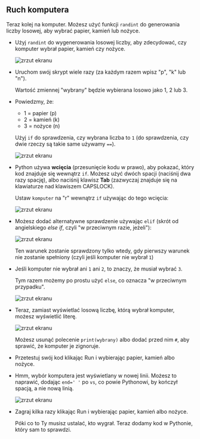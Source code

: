 ## Ruch komputera

Teraz kolej na komputer. Możesz użyć funkcji `randint` do generowania liczby losowej, aby wybrać papier, kamień lub nożyce.

+ Użyj `randint` do wygenerowania losowej liczby, aby zdecydować, czy komputer wybrał papier, kamień czy nożyce.
    
    ![zrzut ekranu](images/rps-randint.png)

+ Uruchom swój skrypt wiele razy (za każdym razem wpisz "p", "k" lub "n").
    
    Wartość zmiennej "wybrany" będzie wybierana losowo jako 1, 2 lub 3.

+ Powiedzmy, że:
    
    + 1 = papier (p)
    + 2 = kamień (k)
    + 3 = nożyce (n)
    
    Użyj `if` do sprawdzenia, czy wybrana liczba to `1` (do sprawdzenia, czy dwie rzeczy są takie same używamy `==`).
    
    ![zrzut ekranu](images/rps-if-1.png)

+ Python używa **wcięcia** (przesunięcie kodu w prawo), aby pokazać, który kod znajduje się wewnątrz `if`. Możesz użyć dwóch spacji (naciśnij dwa razy spację), albo naciśnij klawisz **Tab** (zazwyczaj znajduje się na klawiaturze nad klawiszem CAPSLOCK).
    
    Ustaw `komputer` na "r" wewnątrz `if` używając do tego wcięcia:
    
    ![zrzut ekranu](images/rps-indent.png)

+ Możesz dodać alternatywne sprawdzenie używając `elif` (skrót od angielskiego *else if*, czyli "w przeciwnym razie, jeżeli"):
    
    ![zrzut ekranu](images/rps-elif-2.png)
    
    Ten warunek zostanie sprawdzony tylko wtedy, gdy pierwszy warunek nie zostanie spełniony (czyli jeśli komputer nie wybrał `1`)

+ Jeśli komputer nie wybrał ani `1` ani `2`, to znaczy, że musiał wybrać `3`.
    
    Tym razem możemy po prostu użyć `else`, co oznacza "w przeciwnym przypadku".
    
    ![zrzut ekranu](images/rps-else-3.png)

+ Teraz, zamiast wyświetlać losową liczbę, którą wybrał komputer, możesz wyświetlić literę.
    
    ![zrzut ekranu](images/rps-print-computer.png)
    
    Możesz usunąć polecenie `print(wybrany)` albo dodać przed nim `#`, aby sprawić, że komputer je zignoruje.

+ Przetestuj swój kod klikając Run i wybierając papier, kamień albo nożyce.

+ Hmm, wybór komputera jest wyświetlany w nowej linii. Możesz to naprawić, dodając `end=' '` po `vs`, co powie Pythonowi, by kończył spacją, a nie nową linią.
    
    ![zrzut ekranu](images/rps-same-line.png)

+ Zagraj kilka razy klikając Run i wybierając papier, kamień albo nożyce.
    
    Póki co to Ty musisz ustalać, kto wygrał. Teraz dodamy kod w Pythonie, który sam to sprawdzi.